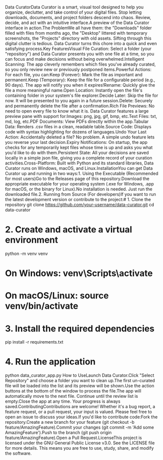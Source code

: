 Data CuratorData Curator is a smart, visual tool designed to help you organize, declutter, and take control of your digital files. Stop letting downloads, documents, and project folders descend into chaos. Review, decide, and act with an intuitive interface.A preview of the Data Curator interface in action.The ProblemWe all have them: the "Downloads" folder filled with files from months ago, the "Desktop" littered with temporary screenshots, the "Projects" directory with old assets. Sifting through this digital clutter is tedious. Data Curator turns this chore into a quick and even satisfying process.Key FeaturesVisual File Curation: Select a folder (your "repository") and Data Curator presents you with one file at a time, so you can focus and make decisions without being overwhelmed.Intelligent Scanning: The app cleverly remembers which files you've already curated, so you only review new or previously postponed items.Powerful Actions: For each file, you can:Keep (Forever): Mark the file as important and permanent.Keep (Temporary): Keep the file for a configurable period (e.g., 90 days). The app will notify you when it expires!Rename: Quickly give the file a more meaningful name.Open Location: Instantly open the file's containing folder in your system's file explorer.Decide Later: Skip the file for now. It will be presented to you again in a future session.Delete: Securely and permanently delete the file after a confirmation.Rich File Previews: No need to open every file to know what it is. Data Curator features a large preview pane with support for:Images: png, jpg, gif, bmp, etc.Text Files: txt, md, log, etc.PDF Documents: View PDFs directly within the app.Tabular Data: Renders .csv files in a clean, readable table.Source Code: Displays code with syntax highlighting for dozens of languages.Undo Your Last Action: Accidentally deleted a file? No problem. A simple undo feature lets you reverse your last decision.Expiry Notifications: On startup, the app checks for any temporarily kept files whose time is up and asks you what you'd like to do with them.Persistent State: All your decisions are saved locally in a simple json file, giving you a complete record of your curation activities.Cross-Platform: Built with Python and its standard libraries, Data Curator runs on Windows, macOS, and Linux.InstallationYou can get Data Curator up and running in two ways:1. Using the Executable (Recommended for most users)Go to the Releases page of this repository.Download the appropriate executable for your operating system (.exe for Windows, .app for macOS, or the binary for Linux).No installation is needed. Just run the downloaded file.2. Running from Source (For developers)If you want to run the latest development version or contribute to the project:# 1. Clone the repository
git clone https://github.com/your-username/data-curator.git
cd data-curator

# 2. Create and activate a virtual environment
python -m venv venv
# On Windows: venv\Scripts\activate
# On macOS/Linux: source venv/bin/activate

# 3. Install the required dependencies
pip install -r requirements.txt

# 4. Run the application
python data_curator_app.py
How to UseLaunch Data Curator.Click "Select Repository" and choose a folder you want to clean up.The first un-curated file will be loaded into the list and its preview will be shown.Use the action buttons at the bottom of the window to process the file.The app will automatically move to the next file. Continue until the review list is empty.Close the app at any time. Your progress is always saved.ContributingContributions are welcome! Whether it's a bug report, a feature request, or a pull request, your input is valued. Please feel free to open an issue to discuss your ideas.If you'd like to contribute code:Fork the repository.Create a new branch for your feature (git checkout -b feature/AmazingFeature).Commit your changes (git commit -m 'Add some AmazingFeature').Push to the branch (git push origin feature/AmazingFeature).Open a Pull Request.LicenseThis project is licensed under the GNU General Public License v3.0. See the LICENSE file for more details. This means you are free to use, study, share, and modify the software.
